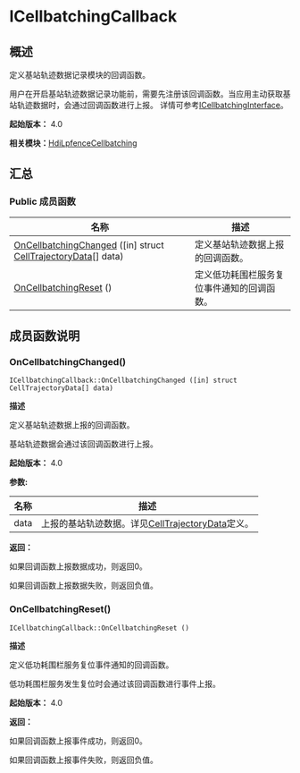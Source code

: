 # ICellbatchingCallback


## 概述

定义基站轨迹数据记录模块的回调函数。

用户在开启基站轨迹数据记录功能前，需要先注册该回调函数。当应用主动获取基站轨迹数据时，会通过回调函数进行上报。 详情可参考[ICellbatchingInterface](interface_i_cellbatching_interface.md)。

**起始版本：** 4.0

**相关模块：**[HdiLpfenceCellbatching](_hdi_lpfence_cellbatching.md)


## 汇总


### Public 成员函数

| 名称 | 描述 | 
| -------- | -------- |
| [OnCellbatchingChanged](#oncellbatchingchanged) ([in] struct [CellTrajectoryData](_cell_trajectory_data.md)[] data) | 定义基站轨迹数据上报的回调函数。 | 
| [OnCellbatchingReset](#oncellbatchingreset) () | 定义低功耗围栏服务复位事件通知的回调函数。 | 


## 成员函数说明


### OnCellbatchingChanged()

```
ICellbatchingCallback::OnCellbatchingChanged ([in] struct CellTrajectoryData[] data)
```

**描述**

定义基站轨迹数据上报的回调函数。

基站轨迹数据会通过该回调函数进行上报。

**起始版本：** 4.0

**参数:**

| 名称 | 描述 | 
| -------- | -------- |
| data | 上报的基站轨迹数据。详见[CellTrajectoryData](_cell_trajectory_data.md)定义。 | 

**返回：**

如果回调函数上报数据成功，则返回0。

如果回调函数上报数据失败，则返回负值。


### OnCellbatchingReset()

```
ICellbatchingCallback::OnCellbatchingReset ()
```

**描述**

定义低功耗围栏服务复位事件通知的回调函数。

低功耗围栏服务发生复位时会通过该回调函数进行事件上报。

**起始版本：** 4.0

**返回：**

如果回调函数上报事件成功，则返回0。

如果回调函数上报事件失败，则返回负值。
